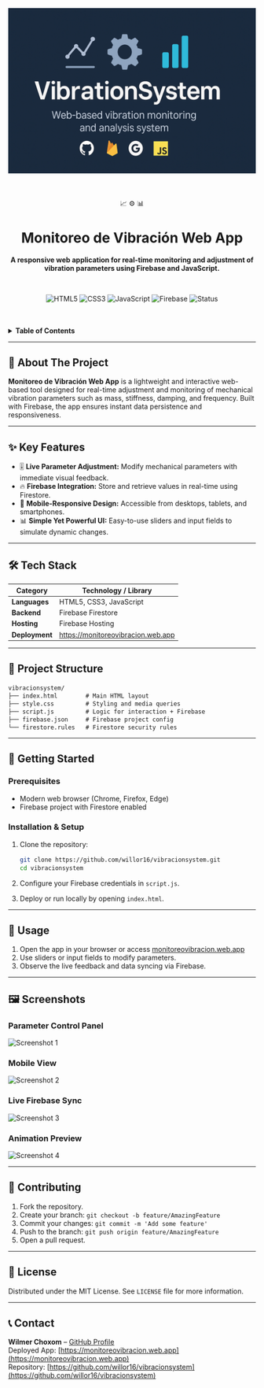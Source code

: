 <img src="/vibraciones-image.png" alt="project-screenshot" width="center" height="center/">
<div align="center">

  <br/>
  <br/>
  <p>
    📈 ⚙️ 📊
  </p>
  <h1>Monitoreo de Vibración Web App</h1>
  <p>
    <b>A responsive web application for real-time monitoring and adjustment of vibration parameters using Firebase and JavaScript.</b>
  </p>
  <br/>

  <p>
    <img src="https://img.shields.io/badge/HTML-5-orange?style=for-the-badge&logo=html5" alt="HTML5">
    <img src="https://img.shields.io/badge/CSS-3-blue?style=for-the-badge&logo=css3" alt="CSS3">
    <img src="https://img.shields.io/badge/JavaScript-ES6-yellow?style=for-the-badge&logo=javascript" alt="JavaScript">
    <img src="https://img.shields.io/badge/Firebase-9.0+-orange?style=for-the-badge&logo=firebase" alt="Firebase">
    <img src="https://img.shields.io/badge/status-deployed-success?style=for-the-badge" alt="Status">
  </p>
  <br/>
  <br/>
</div>

<details>
  <summary><strong>Table of Contents</strong></summary>
  <ol>
    <li><a href="#-about-the-project">About The Project</a></li>
    <li><a href="#-key-features">Key Features</a></li>
    <li><a href="#-tech-stack">Tech Stack</a></li>
    <li><a href="#-project-structure">Project Structure</a></li>
    <li>
      <a href="#-getting-started">Getting Started</a>
      <ul>
        <li><a href="#prerequisites">Prerequisites</a></li>
        <li><a href="#installation--setup">Installation & Setup</a></li>
      </ul>
    </li>
    <li><a href="#-usage">Usage</a></li>
    <li><a href="#-screenshots">Screenshots</a></li>
    <li><a href="#-contributing">Contributing</a></li>
    <li><a href="#-license">License</a></li>
    <li><a href="#-contact">Contact</a></li>
  </ol>
</details>

---

## 🚀 About The Project

**Monitoreo de Vibración Web App** is a lightweight and interactive web-based tool designed for real-time adjustment and monitoring of mechanical vibration parameters such as mass, stiffness, damping, and frequency. Built with Firebase, the app ensures instant data persistence and responsiveness.

---

## ✨ Key Features

* 🎚️ **Live Parameter Adjustment:** Modify mechanical parameters with immediate visual feedback.
* 🔥 **Firebase Integration:** Store and retrieve values in real-time using Firestore.
* 📱 **Mobile-Responsive Design:** Accessible from desktops, tablets, and smartphones.
* 📊 **Simple Yet Powerful UI:** Easy-to-use sliders and input fields to simulate dynamic changes.

---

## 🛠️ Tech Stack

| Category          | Technology / Library                          |
|-------------------|-----------------------------------------------|
| **Languages**     | HTML5, CSS3, JavaScript                       |
| **Backend**       | Firebase Firestore                            |
| **Hosting**       | Firebase Hosting                              |
| **Deployment**    | https://monitoreovibracion.web.app            |

---

## 📂 Project Structure

```
vibracionsystem/
├── index.html        # Main HTML layout
├── style.css         # Styling and media queries
├── script.js         # Logic for interaction + Firebase
├── firebase.json     # Firebase project config
└── firestore.rules   # Firestore security rules
```

---

## 🏁 Getting Started

### Prerequisites

- Modern web browser (Chrome, Firefox, Edge)
- Firebase project with Firestore enabled

### Installation & Setup

1. Clone the repository:
   ```sh
   git clone https://github.com/willor16/vibracionsystem.git
   cd vibracionsystem
   ```

2. Configure your Firebase credentials in `script.js`.

3. Deploy or run locally by opening `index.html`.

---

## 📖 Usage

1. Open the app in your browser or access [monitoreovibracion.web.app](https://monitoreovibracion.web.app)
2. Use sliders or input fields to modify parameters.
3. Observe the live feedback and data syncing via Firebase.

---

## 🖼️ Screenshots

### **Parameter Control Panel**
![Screenshot 1](https://via.placeholder.com/800x450.png?text=Parameter+Control+UI)

### **Mobile View**
![Screenshot 2](https://via.placeholder.com/800x450.png?text=Responsive+Mobile+UI)

### **Live Firebase Sync**
![Screenshot 3](https://via.placeholder.com/800x450.png?text=Live+Database+Integration)

### **Animation Preview**
![Screenshot 4](https://via.placeholder.com/800x450.png?text=Real-time+Visualization)

---

## 🙌 Contributing

1. Fork the repository.
2. Create your branch: `git checkout -b feature/AmazingFeature`
3. Commit your changes: `git commit -m 'Add some feature'`
4. Push to the branch: `git push origin feature/AmazingFeature`
5. Open a pull request.

---

## 📜 License

Distributed under the MIT License. See `LICENSE` file for more information.

---

## 📞 Contact

**Wilmer Choxom** – [GitHub Profile](https://github.com/willor16)  
Deployed App: [https://monitoreovibracion.web.app](https://monitoreovibracion.web.app)  
Repository: [https://github.com/willor16/vibracionsystem](https://github.com/willor16/vibracionsystem)
